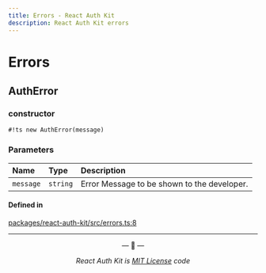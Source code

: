 ```yaml
---
title: Errors - React Auth Kit
description: React Auth Kit errors
---
```


# Errors

<div data-ea-publisher="authkitarkadipme" data-ea-type="text" data-ea-keywords="web|react|javascript|python|database|node|mongo" id="ref_errors"></div>

## AuthError

### constructor

`#!ts new AuthError(message)`

### Parameters

| Name | Type | Description |
| :------ | :------ | :------ |
| `message` | `string` | Error Message to be shown to the developer. |

#### Defined in

[packages/react-auth-kit/src/errors.ts:8](https://github.com/react-auth-kit/react-auth-kit/blob/37dc30d4/packages/react-auth-kit/src/errors.ts#L8)

---

<p align="center">&mdash; 🔑  &mdash;</p>
<p align="center"><i>React Auth Kit is <a href="https://github.com/react-auth-kit/react-auth-kit/blob/master/LICENSE">MIT License</a> code</i></p>

